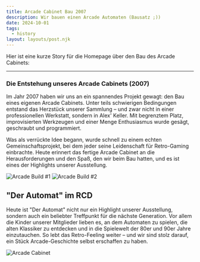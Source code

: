 ```yaml
---
title: Arcade Cabinet Bau 2007
description: Wir bauen einen Arcade Automaten (Bausatz ;))
date: 2024-10-01
tags:
  - history
layout: layouts/post.njk
---
```


Hier ist eine kurze Story für die Homepage über den Bau des Arcade Cabinets:

---

### Die Entstehung unseres Arcade Cabinets (2007)

<p>Im Jahr 2007 haben wir uns an ein spannendes Projekt gewagt: den Bau eines eigenen Arcade Cabinets. Unter teils schwierigen Bedingungen entstand das Herzstück unserer Sammlung – und zwar nicht in einer professionellen Werkstatt, sondern in Alex' Keller. Mit begrenztem Platz, improvisierten Werkzeugen und einer Menge Enthusiasmus wurde gesägt, geschraubt und programmiert.</p>

<p>Was als verrückte Idee begann, wurde schnell zu einem echten Gemeinschaftsprojekt, bei dem jeder seine Leidenschaft für Retro-Gaming einbrachte. Heute erinnert das fertige Arcade Cabinet an die Herausforderungen und den Spaß, den wir beim Bau hatten, und es ist eines der Highlights unserer Ausstellung.</p>

![Arcade Build #1](/img/arcadeBuild/IMG_2396.JPG)
![Arcade Build #2](/img/arcadeBuild/IMG_2400.JPG)

## "Der Automat" im RCD

Heute ist "Der Automat" nicht nur ein Highlight unserer Ausstellung, sondern auch ein beliebter Treffpunkt für die nächste Generation. Vor allem die Kinder unserer Mitglieder lieben es, an dem Automaten zu spielen, die alten Klassiker zu entdecken und in die Spielewelt der 80er und 90er Jahre einzutauchen. So lebt das Retro-Feeling weiter – und wir sind stolz darauf, ein Stück Arcade-Geschichte selbst erschaffen zu haben.

![Arcade Cabinet](/img/arcadeBuild/IMG_1001.JPG)